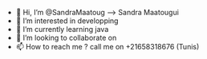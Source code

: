 - 👋 Hi, I’m @SandraMaatoug --> Sandra Maatougui 
- 👀 I’m interested in developping
- 🌱 I’m currently learning java 
- 💞️ I’m looking to collaborate on 
- 📫 How to reach me ? call me on +21658318676 (Tunis)

<!---
SandraMaatoug/SandraMaatoug is a ✨ special ✨ repository because its `README.md` (this file) appears on your GitHub profile.
You can click the Preview link to take a look at your changes.
--->
